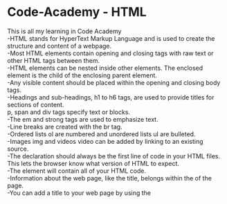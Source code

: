 # Code-Academy - HTML
This is all my learning in Code Academy<br>
-HTML stands for HyperText Markup Language and is used to create the structure and content of a webpage.<br>
-Most HTML elements contain opening and closing tags with raw text or other HTML tags between them. <br>
-HTML elements can be nested inside other elements. The enclosed element is the child of the enclosing parent element.<br>
-Any visible content should be placed within the opening and closing body tags.<br>
-Headings and sub-headings, h1 to h6 tags, are used to provide titles for sections of content.<br>
p, span and div tags specify text or blocks.<br>
-The em and strong tags are used to emphasize text.<br>
-Line breaks are created with the br tag.<br>
-Ordered lists ol are numbered and unordered lists ul are bulleted.<br>
-Images img and videos video can be added by linking to an existing source.<br>
-The <!DOCTYPE html> declaration should always be the first line of code in your HTML files. This lets the browser know what version of HTML to expect. <br>
-The <html> element will contain all of your HTML code.<br>
-Information about the web page, like the title, belongs within the <head> of the page.<br>
-You can add a title to your web page by using the <title> element, inside of the head.<br>
-A webpage’s title appears in a browser’s tab.<br>
-Anchor tags (<a>) are used to link to internal pages, external pages or content on the same page.<br>
-You can create sections on a webpage and jump to them using <a> tags and adding ids to the elements you wish to jump to.<br>
-Whitespace between HTML elements helps make code easier to read while not changing how elements appear in the browser.<br>
-Indentation also helps make code easier to read. It makes parent-child relationships visible.<br>
-Comments are written in HTML using the following syntax: <!-- comment -->.<br>
 
 # Code-Academy - CSS
-The basic anatomy of CSS syntax written for both inline styles and stylesheets.<br>
-Some commonly used CSS terms, such as ruleset, selector, and declaration.<br>
-CSS inline styles can be written inside the opening HTML tag using the style attribute.<br>
-Inline styles can be used to style HTML, but it is not the best practice.<br>
-An internal stylesheet is written using the <style> element inside the <head> element of an HTML file.<br>
-Internal stylesheets can be used to style HTML but are also not best practice.<br>
-An external stylesheet separates CSS code from HTML, by using the .css file extension.<br>
-External stylesheets are the best approach when it comes to using HTML and CSS.<br>
-External stylesheets are linked to HTML using the <link> element.<br>

 # Code-Academy - Selectors
 CSS can select HTML elements by type, class, ID, and attribute.<br>
All elements can be selected using the universal selector.<br>
An element can have different states using the pseudo-class selector.<br>
Multiple CSS classes can be applied to one HTML element.<br>
Classes can be reusable, while IDs can only be used once.<br>
IDs are more specific than classes, and classes are more specific than type. That means IDs will override any styles from a class, and classes will override any styles from a type selector.<br>
Multiple selectors can be chained together to select an element. This raises the specificity but can be necessary.<br>
Nested elements can be selected by separating selectors with a space.<br>
Multiple unrelated selectors can receive the same styles by separating the selector names with commas.<br>
